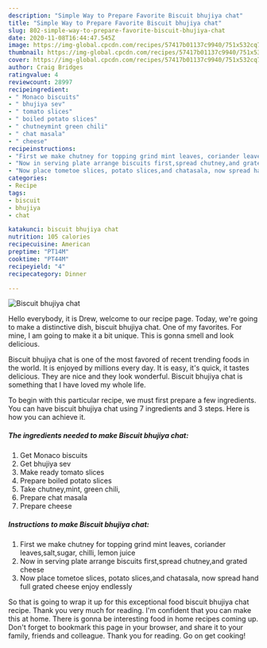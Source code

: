 ```yaml
---
description: "Simple Way to Prepare Favorite Biscuit bhujiya chat"
title: "Simple Way to Prepare Favorite Biscuit bhujiya chat"
slug: 802-simple-way-to-prepare-favorite-biscuit-bhujiya-chat
date: 2020-11-08T16:44:47.545Z
image: https://img-global.cpcdn.com/recipes/57417b01137c9940/751x532cq70/biscuit-bhujiya-chat-recipe-main-photo.jpg
thumbnail: https://img-global.cpcdn.com/recipes/57417b01137c9940/751x532cq70/biscuit-bhujiya-chat-recipe-main-photo.jpg
cover: https://img-global.cpcdn.com/recipes/57417b01137c9940/751x532cq70/biscuit-bhujiya-chat-recipe-main-photo.jpg
author: Craig Bridges
ratingvalue: 4
reviewcount: 28997
recipeingredient:
- " Monaco biscuits"
- " bhujiya sev"
- " tomato slices"
- " boiled potato slices"
- " chutneymint green chili"
- " chat masala"
- " cheese"
recipeinstructions:
- "First we make chutney for topping grind mint leaves, coriander leaves,salt,sugar, chilli, lemon juice"
- "Now in serving plate arrange biscuits first,spread chutney,and grated cheese"
- "Now place tometoe slices, potato slices,and chatasala, now spread hand full grated cheese enjoy endlessly"
categories:
- Recipe
tags:
- biscuit
- bhujiya
- chat

katakunci: biscuit bhujiya chat 
nutrition: 105 calories
recipecuisine: American
preptime: "PT14M"
cooktime: "PT44M"
recipeyield: "4"
recipecategory: Dinner

---
```



![Biscuit bhujiya chat](https://img-global.cpcdn.com/recipes/57417b01137c9940/751x532cq70/biscuit-bhujiya-chat-recipe-main-photo.jpg)

Hello everybody, it is Drew, welcome to our recipe page. Today, we're going to make a distinctive dish, biscuit bhujiya chat. One of my favorites. For mine, I am going to make it a bit unique. This is gonna smell and look delicious.

Biscuit bhujiya chat is one of the most favored of recent trending foods in the world. It is enjoyed by millions every day. It is easy, it's quick, it tastes delicious. They are nice and they look wonderful. Biscuit bhujiya chat is something that I have loved my whole life.




To begin with this particular recipe, we must first prepare a few ingredients. You can have biscuit bhujiya chat using 7 ingredients and 3 steps. Here is how you can achieve it.

<!--inarticleads1-->

##### The ingredients needed to make Biscuit bhujiya chat:

1. Get  Monaco biscuits
1. Get  bhujiya sev
1. Make ready  tomato slices
1. Prepare  boiled potato slices
1. Take  chutney,mint, green chili,
1. Prepare  chat masala
1. Prepare  cheese




<!--inarticleads2-->

##### Instructions to make Biscuit bhujiya chat:

1. First we make chutney for topping grind mint leaves, coriander leaves,salt,sugar, chilli, lemon juice
1. Now in serving plate arrange biscuits first,spread chutney,and grated cheese
1. Now place tometoe slices, potato slices,and chatasala, now spread hand full grated cheese enjoy endlessly




So that is going to wrap it up for this exceptional food biscuit bhujiya chat recipe. Thank you very much for reading. I'm confident that you can make this at home. There is gonna be interesting food in home recipes coming up. Don't forget to bookmark this page in your browser, and share it to your family, friends and colleague. Thank you for reading. Go on get cooking!
